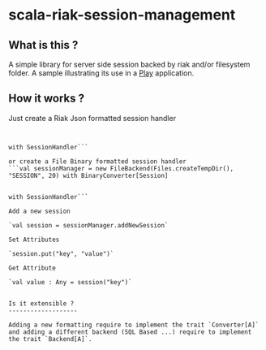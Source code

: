 scala-riak-session-management
=============================

What is this ?
--------------
A simple library for server side session backed by riak and/or filesystem folder.
A sample illustrating its use in a [Play](http://www.playframework.com) application.

How it works ?
---------------

Just create a Riak Json formatted session handler

```val sessionManager =  new RiakBackend("127.0.0.1", 8098, "SESSION", 20)  with JSONConverter[Session]

                                                                            with SessionHandler```

or create a File Binary formatted session handler
```val sessionManager = new FileBackend(Files.createTempDir(), "SESSION", 20) with BinaryConverter[Session] 

                                                                              with SessionHandler```

Add a new session

`val session = sessionManager.addNewSession`

Set Attributes

`session.put("key", "value")`

Get Attribute

`val value : Any = session("key")`


Is it extensible ?
-------------------

Adding a new formatting require to implement the trait `Converter[A]` and adding a different backend (SQL Based ...) require to implement the trait `Backend[A]`.




